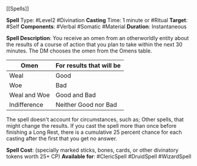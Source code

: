 [[Spells]]

**Spell** Type: #Level2 #Divination 
**Casting** Time: 1 minute or #Ritual 
**Target**: #Self 
**Components**: #Verbal #Somatic #Material 
**Duration**: Instantaneous

**Spell Description**: 
	You receive an omen from an otherworldly entity about the results of a course of action that you plan to take within the next 30 minutes. The DM chooses the omen from the Omens table.

| Omen         | For results that will be |
| ------------ | ------------------------ |
| Weal         | Good                     |
| Woe          | Bad                      |
| Weal and Woe | Good and Bad             |
| Indifference | Neither Good nor Bad     |

The spell doesn't account for circumstances, such as;
	Other spells, that might change the results. If you cast the spell more than once before finishing a Long Rest, there is a cumulative 25 percent chance for each casting after the first that you get no answer.

**Spell Cost**: (specially marked sticks, bones, cards, or other divinatory tokens worth 25+ CP)
**Available for**: #ClericSpell #DruidSpell #WizardSpell 